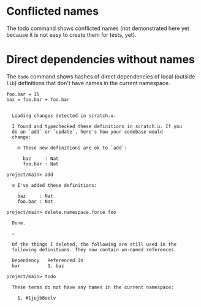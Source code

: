 # Conflicted names

The todo command shows conflicted names (not demonstrated here yet because it is not easy to create them for tests, yet).

# Direct dependencies without names

The `todo` command shows hashes of direct dependencies of local (outside `lib`) definitions that don't have names in
the current namespace.

```unison
foo.bar = 15
baz = foo.bar + foo.bar
```

```ucm

  Loading changes detected in scratch.u.

  I found and typechecked these definitions in scratch.u. If you
  do an `add` or `update`, here's how your codebase would
  change:

    ⍟ These new definitions are ok to `add`:

      baz     : Nat
      foo.bar : Nat

```
```ucm
project/main> add

  ⍟ I've added these definitions:

    baz     : Nat
    foo.bar : Nat

project/main> delete.namespace.force foo

  Done.

  ⚠️

  Of the things I deleted, the following are still used in the
  following definitions. They now contain un-named references.

  Dependency   Referenced In
  bar          1. baz

project/main> todo

  These terms do not have any names in the current namespace:

    1. #1jujb8oelv

```
